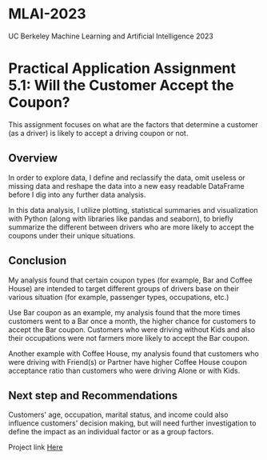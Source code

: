 # MLAI-2023
UC Berkeley Machine Learning and Artificial Intelligence 2023

# Practical Application Assignment 5.1: Will the Customer Accept the Coupon?
This assignment focuses on what are the factors that determine a customer (as a driver) is likely to accept a driving coupon or not. 

## Overview
In order to explore data, I define and reclassify the data, omit useless or missing data and reshape the data into a new easy readable DataFrame before I dig into any further data analysis.

In this data analysis, I utilize plotting, statistical summaries and visualization with Python (along with libraries like pandas and seaborn), to briefly summarize the different between drivers who are more likely to accept the coupons under their unique situations.

## Conclusion
My analysis found that certain coupon types (for example, Bar and Coffee House) are intended to target different groups of drivers base on their various situation (for example, passenger types, occupations, etc.) 

Use Bar coupon as an example, my analysis found that the more times customers went to a Bar once a month, the higher chance for customers to accept the Bar coupon. Customers who were driving without Kids and also their occupations were not farmers more likely to accept the Bar coupon.

Another example with Coffee House, my analysis found that customers who were driving with Friend(s) or Partner have higher Coffee House coupon acceptance ratio than customers who were driving Alone or with Kids.

## Next step and Recommendations
Customers' age, occupation, marital status, and income could also influence customers' decision making, but will need further investigation to define the impact as an individual factor or as a group factors.

Project link [Here](https://github.com/jasonszz/MLAI-2023/blob/main/Module_5_Practical_Application_1/Module_5_Practical_Application_1_prompt-JasonSU_v5.ipynb)
